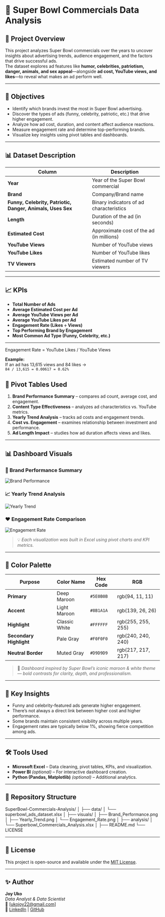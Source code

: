 
# 🏈 Super Bowl Commercials Data Analysis

## 📘 Project Overview
This project analyzes Super Bowl commercials over the years to uncover insights about advertising trends, audience engagement, and the factors that drive successful ads.  
The dataset explores ad features like **humor, celebrities, patriotism, danger, animals, and sex appeal**—alongside **ad cost, YouTube views, and likes**—to reveal what makes an ad perform well.

---

## 🎯 Objectives
- Identify which brands invest the most in Super Bowl advertising.  
- Discover the types of ads (funny, celebrity, patriotic, etc.) that drive higher engagement.  
- Analyze how ad cost, duration, and content affect audience reactions.  
- Measure engagement rate and determine top-performing brands.  
- Visualize key insights using pivot tables and dashboards.

---

## 📊 Dataset Description
| Column | Description |
|---------|-------------|
| **Year** | Year of the Super Bowl commercial |
| **Brand** | Company/Brand name |
| **Funny, Celebrity, Patriotic, Danger, Animals, Uses Sex** | Binary indicators of ad characteristics |
| **Length** | Duration of the ad (in seconds) |
| **Estimated Cost** | Approximate cost of the ad (in millions) |
| **YouTube Views** | Number of YouTube views |
| **YouTube Likes** | Number of YouTube likes |
| **TV Viewers** | Estimated number of TV viewers |

---

## 📈 KPIs
- **Total Number of Ads**
- **Average Estimated Cost per Ad**
- **Average YouTube Views per Ad**
- **Average YouTube Likes per Ad**
- **Engagement Rate (Likes ÷ Views)**
- **Top Performing Brand by Engagement**
- **Most Common Ad Type (Funny, Celebrity, etc.)**

---


Engagement Rate = YouTube Likes / YouTube Views


**Example:**  
If an ad has 13,615 views and 84 likes →  
`84 / 13,615 = 0.00617 = 0.62%`



## 📑 Pivot Tables Used
1. **Brand Performance Summary** – compares ad count, average cost, and engagement.  
2. **Content Type Effectiveness** – analyzes ad characteristics vs. YouTube metrics.  
3. **Yearly Trend Analysis** – tracks ad costs and engagement trends.  
4. **Cost vs. Engagement** – examines relationship between investment and performance.  
5. **Ad Length Impact** – studies how ad duration affects views and likes.

---

## 📊 Dashboard Visuals

### 🧩 Brand Performance Summary
![Brand Performance](visuals/Brand_Performance.png)

### 📈 Yearly Trend Analysis
![Yearly Trend](visuals/Yearly_Trend.png)

### ❤️ Engagement Rate Comparison
![Engagement Rate](visuals/Engagement_Rate.png)

> 💡 *Each visualization was built in Excel using pivot charts and KPI metrics.*

---


## 🎨 Color Palette

| Purpose | Color Name | Hex Code | RGB |
|----------|-------------|-----------|---------|
| **Primary** | Deep Maroon | `#5E0B0B` | rgb(94, 11, 11) |
| **Accent** | Light Maroon | `#8B1A1A` | rgb(139, 26, 26) |
| **Highlight** | Classic White | `#FFFFFF` | rgb(255, 255, 255) |
| **Secondary Highlight** | Pale Gray | `#F0F0F0` | rgb(240, 240, 240) |
| **Neutral Border** | Muted Gray | `#D9D9D9` | rgb(217, 217, 217) |

> 🏈 *Dashboard inspired by Super Bowl’s iconic maroon & white theme — bold contrasts for clarity, depth, and professionalism.*


---

## 🧠 Key Insights
- Funny and celebrity-featured ads generate higher engagement.  
- There’s not always a direct link between higher cost and higher performance.  
- Some brands maintain consistent visibility across multiple years.  
- Engagement rates are typically below 1%, showing fierce competition among ads.  

---

## 🛠️ Tools Used
- **Microsoft Excel** – Data cleaning, pivot tables, KPIs, and visualization.  
- **Power BI** *(optional)* – For interactive dashboard creation.  
- **Python (Pandas, Matplotlib)** *(optional)* – Additional analytics.  

---

## 📂 Repository Structure


SuperBowl-Commercials-Analysis/
│
├── data/
│   └── superbowl_ads_dataset.xlsx
│
├── visuals/
│   ├── Brand_Performance.png
│   ├── Yearly_Trend.png
│   └── Engagement_Rate.png
│
├── analysis/
│   └── Superbowl_Commercials_Analysis.xlsx
│
├── README.md
└── LICENSE



---

## 🧾 License
This project is open-source and available under the [MIT License](LICENSE).

---

## ✨ Author
**Joy Uko**  
*Data Analyst & Data Scientist*  
📧 [ukojoy22@gmail.com]  
🔗 [LinkedIn](https://www.linkedin.com/in/joy-uko) | [GitHub](https://github.com/Joy-analyst)

